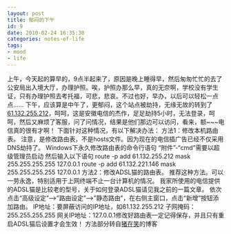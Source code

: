 ```yaml
---
layout: post
title: 郁闷的下午
id: 9
date: 2010-02-24 16:35:30
categories: notes-of-life
tags:
- mood
- life
---
```


上午，今天起的算早的，9点半起来了，原因是晚上睡得早，然后匆匆忙忙的去了公安局出入境大厅，办理护照。<!-- more -->唉，护照办那么早，真的无奈啊，学校没有学生证，只有办理护照去考托福，可悲，悲哀。不过也好，早办，以后可以轻松一点点…… 下午，应该算是中午了，更郁闷，这个站点被劫持，无缘无故的转到了[61.132.255.212](http://61.132.255.212)，呵呵，这是安徽电信的杰作，足足劫持5小时，无法登录，呵呵，然后又麻烦了客服，问了问情况，结果是他们那边可以访问，看来，额~~~电信真的很有才啊！ 下面针对这种情况，有以下解决办法： 方法1：修改本机路由表。 注意，是修改路由表，不是hosts文件。因为现在的电信插广告已经不仅采用DNS劫持了。 Windows下永久修改路由表的命令行语句 “附件”-“cmd”需要以超级管理员启动 然后输入以下语句 route -p add 61.132.255.212 mask 255.255.255.255 127.0.0.1 route -p add 61.132.221.146 mask 255.255.255.255 127.0.0.1 方法2：修改ADSL猫的路由表。 推荐这种方法。可以一劳永逸，特别适用于上网终端不止一台计算机的情况。 我家所使用的电信提供的ADSL猫是比较老的型号，关于如何登录ADSL猫请见我之前的一篇文章。 依次点击“高级设定”–>”路由设定”–>”静态路由”，在右侧主窗口，点击“新增”按钮添加路由。 IP地址：要屏蔽访问的IP地址，如61.132.255.212 子网掩码：255.255.255.255 网关IP地址：127.0.0.1修改好路由表一定记得保存，并且只有重启ADSL猫后设置才会生效！ 方法部分转自[猪在笑](http://www.huangwei.me/blog/2010/02/09/anti-telecom-ad/)的博客
